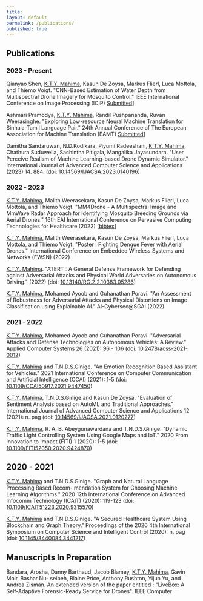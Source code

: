 ```yaml
---
title:
layout: default
permalink: /publications/
published: true
---
```


## Publications

### 2023 - Present

Qianyao Shen, [K.T.Y. Mahima](), Kasun De Zoysa, Markus Flierl, Luca Mottola, and Thiemo Voigt. "CNN-Based Estimation of Water Depth from Multispectral Drone Imagery for Mosquito Control." IEEE International Conference on Image Processing (ICIP) [Submitted]()]

Ashmari Pramodya, [K.T.Y. Mahima](), Randil Pushpananda, Ruvan Weerasinghe. "Exploring Low-resource Neural Machine Translation for Sinhala-Tamil Language Pair." 24th Annual Conference of The European Association for Machine Translation (EAMT) [Submitted]()]

Damitha Sandaruwan, N.D.Kodikara, Piyumi Radeeshani, [K.T.Y. Mahima](), Chathura Suduwella, Sachintha Pitigala, Mangalika Jayasundara. "User Perceive Realism of Machine Learning-based Drone Dynamic Simulator." International Journal of Advanced Computer Science and Applications (2023) 14. 884.  (doi: [10.14569/IJACSA.2023.0140196](http://dx.doi.org/10.14569/IJACSA.2023.0140196))

### 2022 - 2023

[K.T.Y. Mahima](), Malith Weerasekara, Kasun De Zoysa, Markus Flierl, Luca Mottola, and Thiemo Voigt. "MM4Drone - A Multispectral Image and MmWave Radar Approach for Identifying Mosquito Breeding Grounds via Aerial Drones." 16th EAI International Conference on Pervasive Computing Technologies for Healthcare (2022) [[bibtex]()]

[K.T.Y. Mahima](), Malith Weerasekara, Kasun De Zoysa, Markus Flierl, Luca Mottola, and Thiemo Voigt. "Poster : Fighting Dengue Fever with Aerial Drones." International Conference on Embedded Wireless Systems and Networks (EWSN) (2022)

[K.T.Y. Mahima](). "ATERT : A General Defense Framework for Defending against Adversarial Attacks and Physical World Adversaries on Autonomous Driving." (2022)  (doi: [10.13140/RG.2.2.10383.05286](http://dx.doi.org/10.13140/RG.2.2.10383.05286))  

[K.T.Y. Mahima](), Mohamed Ayoob and Guhanathan Poravi. "An Assessment of Robustness for Adversarial Attacks and Physical Distortions on Image Classification using Explainable AI." AI-Cybersec@SGAI (2022)

### 2021 - 2022

[K.T.Y. Mahima](), Mohamed Ayoob and Guhanathan Poravi. "Adversarial Attacks and Defense Technologies on Autonomous Vehicles: A Review." Applied Computer Systems 26 (2021): 96 - 106 (doi: [10.2478/acss-2021-0012](https://doi.org/10.2478/acss-2021-0012)) 

[K.T.Y. Mahima]() and T.N.D.S.Ginige. "An Emotion Recognition Based Assistant for Vehicles." 2021 International Conference on Computer Communication and Artificial Intelligence (CCAI) (2021): 1-5 (doi: [10.1109/CCAI50917.2021.9447450](https://doi.org/10.1109/CCAI50917.2021.9447450))

[K.T.Y. Mahima](), T.N.D.S.Ginige and Kasun De Zoysa. "Evaluation of Sentiment Analysis based on AutoML and Traditional Approaches." International Journal of Advanced Computer Science and Applications 12 (2021): n. pag (doi: [10.14569/IJACSA.2021.0120277](http://dx.doi.org/10.14569/IJACSA.2021.0120277))

[K.T.Y. Mahima](), R. A. B. Abeygunawardana and T.N.D.S.Ginige. "Dynamic Traffic Light Controlling System Using Google Maps and IoT." 2020 From Innovation to Impact (FITI) 1 (2020): 1-5 (doi: [10.1109/FITI52050.2020.9424870](https://doi.org/10.1109/FITI52050.2020.9424870))

## 2020 - 2021

[K.T.Y. Mahima]() and T.N.D.S.Ginige. "Graph and Natural Language Processing Based Recom- mendation System for Choosing Machine Learning Algorithms." 2020 12th International Conference on Advanced Infocomm Technology (ICAIT) (2020): 119-123 (doi: [10.1109/ICAIT51223.2020.9315570](https://doi.org/10.1109/ICAIT51223.2020.9315570))

[K.T.Y. Mahima]() and T.N.D.S.Ginige. "A Secured Healthcare System Using Blockchain and Graph Theory." Proceedings of the 2020 4th International Symposium on Computer Science and Intelligent Control (2020): n. pag (doi: [10.1145/3440084.3441217](https://doi.org/10.1145/3440084.3441217))

## Manuscripts In Preparation

Bandara, Arosha, Danny Barthaud, Jacob Blamey, [K.T.Y. Mahima](), Gavin Moir, Bashar Nu- seibeh, Blaine Price, Anthony Rushton, Yijun Yu, and Andrea Zisman. An extended version of the paper entitled : "LiveBox: A Self-Adaptive Forensic-Ready Service for Drones". IEEE Computer





<!-- ## Journal Papers -->

<!-- #### 2020
0. Lorenzo Carnevale and Antonio Celesti and Giacomo Fiumara and Antonino Galletta and Massimo Villari. "*Investigating classification supervised learning approaches for the identification of critical patients' posts in a healthcare social network*". Applied Soft Computing, Elsevier, vol. 90, pp. 106155, ISSN: 1568-4946 (May 2020) (doi: [10.1016/j.asoc.2020.106155](https://doi.org/10.1016/j.asoc.2020.106155)) [[bibtex](https://github.com/lcarnevale/publications/blob/main/bibtex/202005-paper-journal-elsevier-applied_soft_computing.bib)]

0. Sandra Schüssler and Julia Zuschnegg and Lucas Paletta and Maria Fellner and Gerald Lodron and Josef Steiner and Sandra Pansy-Resch and Lara Lammer and Dimitrios Prodromou and Sebastian Brunsch and Magdalena Holter and Lorenzo Carnevale and Silvia Russegger. "*The Effects of a Humanoid Socially Assistive Robot Versus Tablet Training on Psychosocial and Physical Outcomes of Persons With Dementia: Protocol for a Mixed Methods Study*". JMIR Research Protocols, JMIR Publications, vol. 9-2, pp. 14927, ISSN: 1929-0748 (February 2020) (doi: [10.2196/14927](https://doi.org/10.2196/14927)) [[bibtex](https://github.com/lcarnevale/publications/blob/main/bibtex/202002-paper-journal-jmir-research_protocols.bib)]

0. Lorenzo Carnevale and Antonio Celesti and Maria Fazio and Massimo Villari. "A Big Data Analytics Approach for the Development of Advanced Cardiology Applications". Information, MDPI, vol. 11-2, pp. 60, ISSN: 2078-2489 (January 2020) (doi: [10.3390/info11020060](http://doi.org/10.3390/info11020060)) [[bibtex](https://github.com/lcarnevale/publications/blob/main/bibtex/202001-paper-journal-mdpi-information.bib)]
{: reversed="reversed"}


#### 2019
0. Antonio Celesti and Davide Mulfari and Antonino Galletta and Maria Fazio and Lorenzo Carnevale and Massimo Villari. "*A study on container virtualization for guarantee quality of service in Cloud-of-Things*". Future Generation Computer Systems, Elsevier, vol. 99, pp. 356-364, ISSN: 0167-739X (October 2019) (doi: [10.1016/j.future.2019.03.055](https://doi.org/10.1016/j.future.2019.03.055)) [[bibtex](https://github.com/lcarnevale/publications/blob/main/bibtex/201910-paper-journal-elsevier-future_generation_computer_systems.bib)]

0. Lorenzo Carnevale and Antonio Celesti and Antonino Galletta and Schahram Dustdar and Massimo Villari. "*Osmotic computing as a distributed multi-agent system: The Body Area Network scenario*". Internet of Things, Elsevier, vol. 5, pp. 130-139, ISSN: 2542-6605 (March 2019) (doi: [10.1016/j.iot.2019.01.001](https://doi.org/10.1016/j.iot.2019.01.001)) [[bibtex](https://github.com/lcarnevale/publications/blob/main/bibtex/201903-paper-journal-elsevier-internet_of_things.bib)]

0. Antonio Celesti and Maria Fazio and Antonino Galletta and Lorenzo Carnevale and Jiafu Wan and Massimo Villari. "*An approach for the secure management of hybrid cloud–edge environments*". Future Generation Computer Systems, Elsevier, vol.90, pp. 1-19, ISSN: 0167-739X (January 2019) (doi: [10.1016/j.future.2018.06.043](https://doi.org/10.1016/j.future.2018.06.043)) [[bibtex](https://github.com/lcarnevale/publications/blob/main/bibtex/201901-paper-journal-elsevier-future_generation_computer_systems.bib)]
{: reversed="reversed"}

#### 2018
0. Lorenzo Carnevale and Antonio Celesti and Maria Di Pietro and Antonino Galletta. "*How to Conceive Future Mobility Services in Smart Cities According to the FIWARE frontierCities Experience*". Cloud Computing, IEEE, vol. 5-5, pp. 25-36, ISSN: 2325-6095 (October 2018) (doi: [10.1109/MCC.2018.053711664](https://doi.org/10.1109/MCC.2018.053711664)) [[bibtex](https://github.com/lcarnevale/publications/blob/main/bibtex/201810-paper-journal-ieee-cloud_computing.bib)]

0. Lorenzo Carnevale and Rocco Salvatore Calabrò and Antonio Celesti and Antonino Leo and Maria Fazio and Placido Bramanti and Massimo Villari. "*Toward Improving Robotic-Assisted Gait Training: Can Big Data Analysis Help Us?*". Internet of Things Journal, IEEE, vol. 6-2, pp. 1419-1426, ISSN: 2327-4662 (July 2018) (doi: [10.1109/JIOT.2018.2855937](https://doi.org/10.1109/JIOT.2018.2855937)) [[bibtex](https://github.com/lcarnevale/publications/blob/main/bibtex/201807-paper-journal-ieee-internet_of_things.bib)]

0. Antonino Galletta and Lorenzo Carnevale and Alessia Bramanti and Maria Fazio. "*An Innovative Methodology for Big Data Visualization for Telemedicine*". Transactions on Industrial Informatics, IEEE, vol. 15-1, pp. 490-497, ISSN: 1551-3203 (May 2018) (doi: [10.1109/TII.2018.2842234](https://doi.org/10.1109/TII.2018.2842234)) [[bibtex](https://github.com/lcarnevale/publications/blob/main/bibtex/201805-paper-journal-ieee-transactions_on_industrial_informatics.bib)]
{: reversed="reversed"}

#### 2017
0. Antonio Celesti and Antonino Galletta and Lorenzo Carnevale and Maria Fazio and Aime Ĺay-Ekuakille and Massimo Villari. "*An IoT Cloud System for Traffic Monitoring and Vehicular Accidents Prevention Based on Mobile Sensor Data Processing*". Sensors Journal, IEEE, vol. 18-12, pp. 4795-4802, ISSN: 1530-437X (November 2017) (doi: [10.1109/JSEN.2017.2777786](https://doi.org/10.1109/JSEN.2017.2777786)) [[bibtex](https://github.com/lcarnevale/publications/blob/main/bibtex/201711-paper-journal-ieee-sensors.bib)]

0. Antonino Galletta and Lorenzo Carnevale and Antonio Celesti and Maria Fazio and Massimo Villari. "*A Cloud-Based System for Improving Retention Marketing Loyalty Programs in Industry 4.0: A Study on Big Data Storage Implications*". IEEE Access, IEEE, vol. 6, pp. 5485-5492, ISSN: 2169-3536 (November 2017) (doi: [10.1109/ACCESS.2017.2776400](https://doi.org/10.1109/ACCESS.2017.2776400)) [[bibtex](https://github.com/lcarnevale/publications/blob/main/bibtex/201711-paper-journal-ieee-access.bib)]
{: reversed="reversed"}

## Conference Papers

#### 2021
0. Lorenzo Carnevale, Luisa Damiano, Antonio Fleres, and Massimo Villari. “*Visitor Artwork Ambient and how Making New Functions of Cultural Heritage by Using Augmented Reality within an Ambient Intelligence*”. 2021 IEEE International Symposium on Mixed and Augmented Reality Adjunct (ISMAR-Adjunct). October 2021, pp. 8-12 (doi: [10.1109/ISMAR-Adjunct54149.2021.00013](https://doi.org/10.1109/ISMAR-Adjunct54149.2021.00013))

0. Lorenzo Carnevale, Armando Ruggeri, Francesco Martella, Antonio Celesti, Maria Fazio e Massimo Villari. “*Multi Hop Reconfiguration of End-Devices in Heterogeneous Edge-IoT Mesh Networks*”. 2021 IEEE Symposium on Computers and Communications (ISCC), Athenes, Greece, September 2021 (doi: [10.1109/ISCC53001.2021.9631500](https://doi.org/10.1109/ISCC53001.2021.9631500))
{: reversed="reversed"}

#### 2020
0. Emanuele Carlini, Lorenzo Carnevale, Massimo Coppola, Patrizio Dazzi, Gabriele Mencagli, Domenico Talia e Massimo Villari. “*An Osmotic Ecosystem for Data Streaming Applications in Smart Cities*”. Proceedings of the 1st Workshop on Flexible Resource and Application Management on the Edge (FRAME), Virtual Event, Sweden: Association for Computing Machinery, 2020, pp. 27–31 (ISBN: 9781450383844, doi: [10.1145/3452369.3463822](https://doi.org/10.1145/3452369.3463822))
{: reversed="reversed"}

#### 2019
0. Alina Buzachis and Antonino Galletta and Antonio Celesti and Lorenzo Carnevale and Massimo Villari. "*Towards Osmotic Computing: a Blue-Green Strategy for the Fast Re-Deployment of Microservices*", 2019 IEEE Symposium on Computers and Communications (ISCC), Barcelona, Spain, June 2019, pp. 1-6 (doi: [10.1109/ISCC47284.2019.8969621](https://doi.org/10.1109/ISCC47284.2019.8969621)) [[bibtex](https://github.com/lcarnevale/publications/blob/main/bibtex/201906-paper-conference-ieee-iscc.bib)]
{: reversed="reversed"}

#### 2018
0. Lorenzo Carnevale and Antonino Galletta and Maria Fazio and Antonio Celesti and Massimo Villari. "*Designing a FIWARE Cloud Solution for Making Your Travel Smoother: The FLIWARE Experience*". 2018 IEEE 4th International Conference on Collaboration and Internet Computing (CIC), Philadelphia, PA, USA, October 2018, pp. 392-398 (doi: [10.1109/CIC.2018.00059](https://doi.org/10.1109/CIC.2018.00059)) [[bibtex](https://github.com/lcarnevale/publications/blob/main/bibtex/201810-paper-conference-ieee-cic.bib)]

0. Antonino Galletta and Lorenzo Carnevale and Alina Buzachis and Antonio Celesti and Massimo Villari. "*A Microservices-Based Platform for Efficiently Managing Oceanographic Data*". 2018 4th International Conference on Big Data Innovations and Applications (Innovate-Data), Barcelona, Spain, August 2018, pp. 25-29 (doi: [10.1109/Innovate-Data.2018.00011](https://doi.org/10.1109/Innovate-Data.2018.00011)) [[bibtex](https://github.com/lcarnevale/publications/blob/main/bibtex/201808-paper-conference-ieee-innovate_data.bib)]

0. Massimo Villari and Antonino Galletta and Antonio Celesti and Lorenzo Carnevale and Maria Fazio. "*Osmotic Computing: Software Defined Membranes meet Private/Federated Blockchains*". 2018 IEEE Symposium on Computers and Communications (ISCC), Natal, Brazil, June 2018, pp. 1292-1297 (doi: [10.1109/ISCC.2018.8538546](https://doi.org/10.1109/ISCC.2018.8538546)) [[bibtex](https://github.com/lcarnevale/publications/blob/main/bibtex/201806-paper-conference-ieee-iscc.bib)]

0. Lorenzo Carnevale and Antonio Celesti and Antonino Galletta and Schahram Dustdar and Massimo Villari. "*From the Cloud to Edge and IoT: a Smart Orchestration Architecture for Enabling Osmotic Computing*". 2018 32nd International Conference on Advanced Information Networking and Applications Workshops (WAINA), Krakow, Poland, May 2018, pp. 419-424 (doi: [10.1109/WAINA.2018.00122](https://doi.org/10.1109/WAINA.2018.00122)) [[bibtex](https://github.com/lcarnevale/publications/blob/main/bibtex/201805-paper-conference-ieee-waina.bib)]

0. Alina Buzachis and Antonino Galletta and Lorenzo Carnevale and Antonio Celesti and Maria Fazio and Massimo Villari. "*Towards Osmotic Computing: Analyzing Overlay Network Solutions to Optimize the Deployment of Container-Based Microservices in Fog, Edge and IoT Environments*". 2018 IEEE 2nd International Conference on Fog and Edge Computing (ICFEC), Washington, DC, USA, May 2018, pp. 1-10 (doi: [10.1109/CFEC.2018.8358729](https://doi.org/10.1109/CFEC.2018.8358729)) [[bibtex](https://github.com/lcarnevale/publications/blob/main/bibtex/201805-paper-conference-ieee-icfec.bib)]

0. Antonino Galletta and Salma Allam and Lorenzo Carnevale and Moulay Ali Bekri and Rachid El Ouahbi and Massimo Villari. "*An Innovative Methodology for Big Data Visualization in Oceanographic Domain*". Proceedings of the International Conference on Geoinformatics and Data Analysis, ICGDA 18, Prague, Czech Republic, April 2018, pp. 103-107 (doi: [10.1145/3220228.3220238](https://doi.org/10.1145/3220228.3220238)) [[bibtex](https://github.com/lcarnevale/publications/blob/main/bibtex/201804-paper-conference-acm-icgda.bib)]

0. Salma Allam and Antonino Galletta and Lorenzo Carnevale and Moulay Ali Bekri and Rachid El Ouahbi and Massimo Villari. "*A Cloud Computing Workflow for Managing Oceanographic Data*". Advances in Service-Oriented and Cloud Computing, ESOCC 2017, Oslo, Norwey, April 2018, pp. 73-85 (doi: [10.1007/978-3-319-79090-9_5](https://doi.org/10.1007/978-3-319-79090-9_5)) [[bibtex](https://github.com/lcarnevale/publications/blob/main/bibtex/201804-paper-conferencer-springer-esocc.bib)]

0. Giacomo Fiumara and Antonio Celesti and Antonino Galletta and Lorenzo Carnevale and Massimo Villari. "*Applying Artificial Intelligence in Healthcare Social Networks to Identity Critical Issues in Patients' Posts*". Proceedings of the 11th International Joint Conference on Biomedical Engineering Systems and Technologies - Volume 5 HEALTHINF: AI4Health, Funchal, Medeira, Portugal, January 2018 (doi: [10.5220/0006750606800687](https://doi.org/10.5220/0006750606800687)) [[bibtex](https://github.com/lcarnevale/publications/blob/main/bibtex/201801-paper-conference-scitepress-ai4health.bib)]
{: reversed="reversed"}

#### 2017
0. Lorenzo Carnevale and Antonino Galletta and Antonio Celesti and Maria Fazio and Maurizio Paone and Placido Bramanti and Massimo Villari. "*Big Data HIS of the IRCCS-ME Future: The Osmotic Computing Infrastructure*". Cloud Infrastructures, Services, and IoT Systems for Smart Cities, CN4IoT, Brindisi, Italy, October 2017, pp. 199-207 (doi:  [10.1007/978-3-319-67636-4_21](https://doi.org/10.1007/978-3-319-67636-4_21)) [[bibtex](https://github.com/lcarnevale/publications/blob/main/bibtex/201710-paper-conference-springer-iissc.bib)]

0. Lorenzo Carnevale and Antonio Celesti and Maria Fazio and Placido Bramanti and Massimo Villari. "*Heart Disorder Detection with Menard Algorithm on Apache Spark*". Service-Oriented and Cloud Computing, ESOCC 2017, Oslo, Norwey, September 2017, pp. 229-237 (doi: [10.1007/978-3-319-67262-5_17](https://doi.org/10.1007/978-3-319-67262-5_17)) [[bibtex](https://github.com/lcarnevale/publications/blob/main/bibtex/201710-paper-conference-springer-esocc.bib)]

0. Antonino Galletta and Lorenzo Carnevale and Antonio Celesti and Maria Fazio and Massimo Villari. "*BOSS: A Multitenancy Ad-Hoc Service Orchestrator for Federated Openstack Clouds*". 2017 IEEE 5th International Conference on Future Internet of Things and Cloud (FiCloud), Prague, Czech Republic, August 2017, pp. 351-357 (doi: [10.1109/FiCloud.2017.10](https://doi.org/10.1109/FiCloud.2017.10)) [[bibtex](https://github.com/lcarnevale/publications/blob/main/bibtex/201708-paper-conference-ieee-ficloud.bib)]

0. Antonio Celesti and Lorenzo Carnevale and Antonino Galletta and Maria Fazio and Massimo Villari. "*A Watchdog Service Making Container-Based Micro-services Reliable in IoT Clouds*". 2017 IEEE 5th International Conference on Future Internet of Things and Cloud (FiCloud), Prague, Czech Republic, August 2017, pp. 372-378 (doi: [10.1109/FiCloud.2017.57](https://doi.org/10.1109/FiCloud.2017.57)) [[bibtex](https://github.com/lcarnevale/publications/blob/main/bibtex/201708-paper-conference-ieee-ficloud-2.bib)]

0. Lorenzo Carnevale and Antonio Celesti and Maria Fazio and Placido Bramanti and Massimo Villari. "*How to enable clinical workflows to integrate big healthcare data*". 2017 IEEE Symposium on Computers and Communications (ISCC), Heraklion, Greece, July 2017, pp. 857-862 (doi: [10.1109/ISCC.2017.8024634](https://doi.org/10.1109/ISCC.2017.8024634)) [[bibtex](https://github.com/lcarnevale/publications/blob/main/bibtex/201707-paper-conference-ieee-iscc.bib)]

0. Fabrizio Celesti and Antonio Celesti and Lorenzo Carnevale and Antonino Galletta and Salvatore Campo and Agata Romano and Placido Bramanti and Massimo Villari. "*Big data analytics in genomics: The point on Deep Learning solutions*". 2017 IEEE Symposium on Computers and Communications (ISCC), Heraklion, Greece, July 2017, pp. 306-309 (doi: [10.1109/ISCC.2017.8024547](https://doi.org/10.1109/ISCC.2017.8024547)) [[bibtex](https://github.com/lcarnevale/publications/blob/main/bibtex/201707-paper-conference-ieee-iscc-2.bib)]
{: reversed="reversed"}

## Patents

#### 2020
0. Massimo Villari and Alina Mihaela Buzachis and Lorenzo Carnevale and Antonino Galletta and Francesco Martella and Claudio Cincotta. "*Sistema di comunicazione che utilizza una rete mesh*". Ministero dello Sviluppo Economico, Direzione  Generale per la Tutela della Priprietà Industriale, Ufficio Italiano Brevetti e Marchi. Identifier: 102018000010500
{: reversed="reversed"} -->
